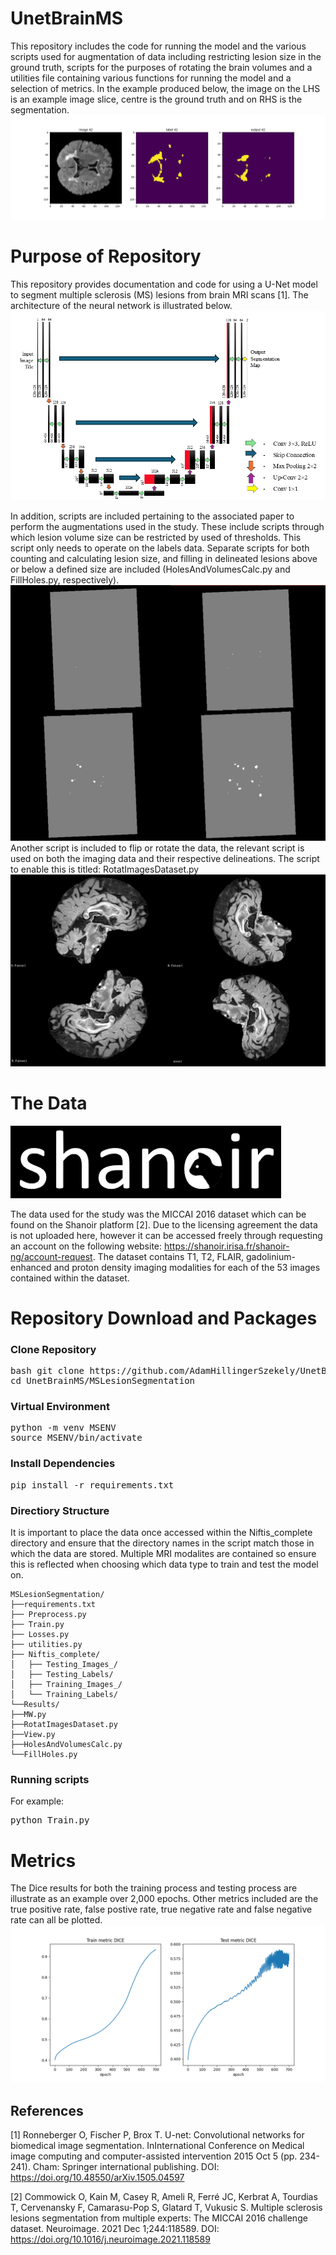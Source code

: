 # UnetBrainMS
This repository includes the code for running the model and the various scripts used for augmentation of data including restricting lesion size in the ground truth, scripts for the purposes of rotating the brain volumes and a utilities file containing various functions for running the model and a selection of metrics. In the example produced below, the image on the LHS is an example image slice, centre is the ground truth and on RHS is the segmentation. 
![SegmentationExample, real image (left), ground truth (centre), U-Net segmentation (right) ](Images/SegmentationExample.png)
# Purpose of Repository 
This repository provides documentation and code for using a U-Net model to segment multiple sclerosis (MS) lesions from brain MRI scans [1]. The architecture of the neural network is illustrated below.
![U-Net diagram](Images/U-NetDiagram.png)




In addition, scripts are included pertaining to the associated paper to perform the augmentations used in the study. These include scripts through which lesion volume size can be restricted by used of thresholds. This script only needs to operate on the labels data. Separate scripts for both counting and calculating lesion size, and filling in delineated lesions above or below a defined size are included (HolesAndVolumesCalc.py and FillHoles.py, respectively).
![lesion size restriction](Images/lesionsizes.png)
Another script is included to flip or rotate the data, the relevant script is used on both the imaging data and their respective delineations. The script to enable this is titled: RotatImagesDataset.py
![Rotation of Images](Images/rotationimages.png)

# The Data
![Shanoir Logo](Images/shanoir.png) <br>

The data used for the study was the MICCAI 2016 dataset which can be found on the Shanoir platform [2]. Due to the licensing agreement the data is not uploaded here, however it can be accessed freely through requesting an account on the following website: https://shanoir.irisa.fr/shanoir-ng/account-request. The dataset contains  T1, T2, FLAIR, gadolinium-enhanced and proton density imaging modalities for each of the 53 images contained within the dataset. 
# Repository Download and Packages
### Clone Repository
<pre>bash git clone https://github.com/AdamHillingerSzekely/UnetBrainMS.git 
cd UnetBrainMS/MSLesionSegmentation </pre>

### Virtual Environment
<pre>python -m venv MSENV
source MSENV/bin/activate </pre>

### Install Dependencies
<pre>pip install -r requirements.txt</pre>

### Directiory Structure
It is important to place the data once accessed within the Niftis_complete directory and ensure that the directory names in the script match those in which the data are stored. Multiple MRI modalites are contained so ensure this is reflected when choosing which data type to train and test the model on. 
```text
MSLesionSegmentation/
├──requirements.txt
├── Preprocess.py
├── Train.py
├── Losses.py
├── utilities.py
├── Niftis_complete/
│   ├── Testing_Images_/
│   ├── Testing_Labels/
│   ├── Training_Images_/
│   └── Training_Labels/
└──Results/
├──MW.py
├──RotatImagesDataset.py
├──View.py
├──HolesAndVolumesCalc.py
└──FillHoles.py
```
### Running scripts
For example:
<pre>python Train.py</pre> 



# Metrics

The Dice results for both the training process and testing process are illustrate as an example over 2,000 epochs. Other metrics included are the true positive rate, false postive rate, true negative rate and false negative rate can all be plotted. 
![Dice Results](Images/DiceTestTrain.png)


## References

[1] Ronneberger O, Fischer P, Brox T. U-net: Convolutional networks for biomedical image segmentation. InInternational Conference on Medical image computing and computer-assisted intervention 2015 Oct 5 (pp. 234-241). Cham: Springer international publishing. DOI: https://doi.org/10.48550/arXiv.1505.04597

[2] Commowick O, Kain M, Casey R, Ameli R, Ferré JC, Kerbrat A, Tourdias T, Cervenansky F, Camarasu-Pop S, Glatard T, Vukusic S. Multiple sclerosis lesions segmentation from multiple experts: The MICCAI 2016 challenge dataset. Neuroimage. 2021 Dec 1;244:118589. DOI: https://doi.org/10.1016/j.neuroimage.2021.118589

